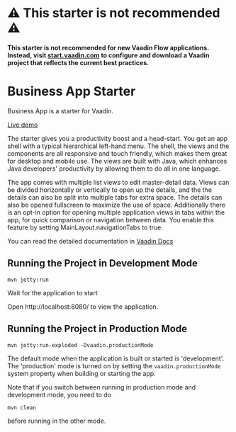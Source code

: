 # ⚠️ This starter is not recommended ⚠️

**This starter is not recommended for new Vaadin Flow applications. Instead, visit [start.vaadin.com](https://start.vaadin.com/) to configure and download a Vaadin project that reflects the current best practices.**

# Business App Starter

Business App is a starter for Vaadin. 

[Live demo](https://labs.vaadin.com/business/)

The starter gives you a productivity boost and a head-start. You get an app shell with a typical hierarchical left-hand menu. The shell, the views and the components are all responsive and touch friendly, which makes them great for desktop and mobile use. The views are built with Java, which enhances Java developers' productivity by allowing them to do all in one language.

The app comes with multiple list views to edit master-detail data. Views can be divided horizontally or vertically to open up the details, and the the details can also be split into multiple tabs for extra space. The details can also be opened fullscreen to maximize the use of space. Additionally there is an opt-in option for opening multiple application views in tabs within the app, for quick comparison or navigation between data. You enable this feature by setting MainLayout.navigationTabs to true.

You can read the detailed documentation in [Vaadin Docs](https://vaadin.com/docs/business-app/overview.html)

## Running the Project in Development Mode

`mvn jetty:run`

Wait for the application to start

Open http://localhost:8080/ to view the application.

## Running the Project in Production Mode

`mvn jetty:run-exploded -Dvaadin.productionMode`

The default mode when the application is built or started is 'development'. The 'production' mode is turned on by setting the `vaadin.productionMode` system property when building or starting the app.

Note that if you switch between running in production mode and development mode, you need to do
```
mvn clean
```
before running in the other mode.

